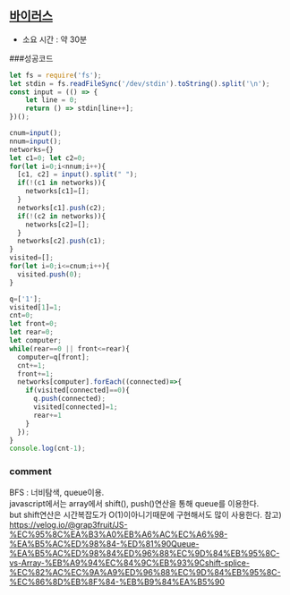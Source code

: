 ## [바이러스](https://www.acmicpc.net/problem/2606)
* 소요 시간 : 약 30분

###성공코드
```js
let fs = require('fs');
let stdin = fs.readFileSync('/dev/stdin').toString().split('\n');
const input = (() => {
    let line = 0;
    return () => stdin[line++];
})();

cnum=input();
nnum=input();
networks={}
let c1=0; let c2=0;
for(let i=0;i<nnum;i++){
  [c1, c2] = input().split(" ");
  if(!(c1 in networks)){
    networks[c1]=[];
  }
  networks[c1].push(c2);
  if(!(c2 in networks)){
    networks[c2]=[];
  }
  networks[c2].push(c1);
}
visited=[];
for(let i=0;i<=cnum;i++){
  visited.push(0);
}

q=['1'];
visited[1]=1;
cnt=0;
let front=0;
let rear=0;
let computer;
while(rear==0 || front<=rear){
  computer=q[front];
  cnt+=1;
  front+=1;
  networks[computer].forEach((connected)=>{
    if(visited[connected]==0){
      q.push(connected);
      visited[connected]=1;
      rear+=1
    }
  });
}
console.log(cnt-1);
```

### comment 
BFS : 너비탐색, queue이용.  
javascript에서는 array에서 shift(), push()연산을 통해 queue를 이용한다.  
but shift연산은 시간복잡도가 O(1)이아니기때문에 구현해서도 많이 사용한다.
참고)
https://velog.io/@grap3fruit/JS-%EC%95%8C%EA%B3%A0%EB%A6%AC%EC%A6%98-%EA%B5%AC%ED%98%84-%ED%81%90Queue-%EA%B5%AC%ED%98%84%ED%96%88%EC%9D%84%EB%95%8C-vs-Array-%EB%A9%94%EC%84%9C%EB%93%9Cshift-splice-%EC%82%AC%EC%9A%A9%ED%96%88%EC%9D%84%EB%95%8C-%EC%86%8D%EB%8F%84-%EB%B9%84%EA%B5%90
###
